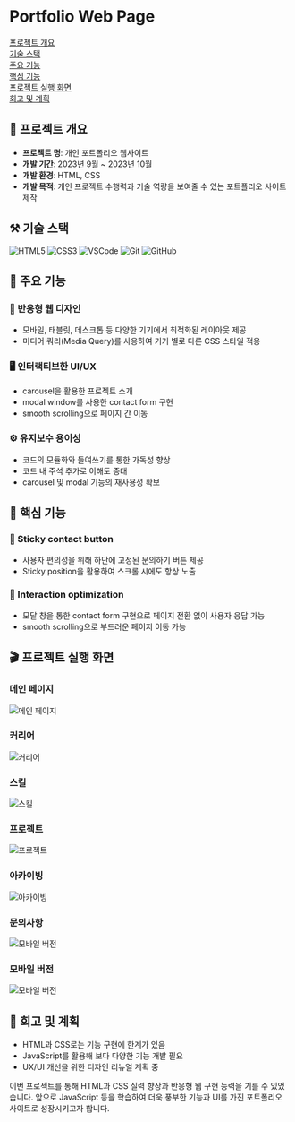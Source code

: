 # Portfolio Web Page

[프로젝트 개요](#프로젝트-개요)\
[기술 스택](#기술-스택)\
[주요 기능](#주요-기능)\
[핵심 기능](#핵심-기능)\
[프로젝트 실행 화면](#프로젝트-실행-화면)\
[회고 및 계획](#회고-및-계획)

## 📆 프로젝트 개요

- **프로젝트 명**: 개인 포트폴리오 웹사이트
- **개발 기간**: 2023년 9월 ~ 2023년 10월
- **개발 환경**: HTML, CSS  
- **개발 목적**: 개인 프로젝트 수행력과 기술 역량을 보여줄 수 있는 포트폴리오 사이트 제작

## ⚒️ 기술 스택

![HTML5](https://img.shields.io/badge/HTML5-E34F26?style=flat-square&logo=HTML5&logoColor=white)
![CSS3](https://img.shields.io/badge/CSS3-1572B6?style=flat-square&logo=CSS3&logoColor=white)
![VSCode](https://img.shields.io/badge/VSCode-007ACC?style=flat-square&logo=Visual%20Studio%20Code&logoColor=white)
![Git](https://img.shields.io/badge/Git-F05032?style=flat-square&logo=Git&logoColor=white)
![GitHub](https://img.shields.io/badge/GitHub-181717?style=flat-square&logo=GitHub&logoColor=white)

## 🎯 주요 기능 

### 📐 반응형 웹 디자인

- 모바일, 태블릿, 데스크톱 등 다양한 기기에서 최적화된 레이아웃 제공
- 미디어 쿼리(Media Query)를 사용하여 기기 별로 다른 CSS 스타일 적용

### 🖥️ 인터랙티브한 UI/UX

- carousel을 활용한 프로젝트 소개  
- modal window를 사용한 contact form 구현
- smooth scrolling으로 페이지 간 이동

### ⚙️ 유지보수 용이성

- 코드의 모듈화와 들여쓰기를 통한 가독성 향상
- 코드 내 주석 추가로 이해도 증대
- carousel 및 modal 기능의 재사용성 확보

## 💎 핵심 기능

### 📌 Sticky contact button  

- 사용자 편의성을 위해 하단에 고정된 문의하기 버튼 제공
- Sticky position을 활용하여 스크롤 시에도 항상 노출

### 💬 Interaction optimization

- 모달 창을 통한 contact form 구현으로 페이지 전환 없이 사용자 응답 가능
- smooth scrolling으로 부드러운 페이지 이동 가능

## 🎬 프로젝트 실행 화면
### 메인 페이지
![메인 페이지](mdImgs/img1.JPG)
### 커리어
![커리어](mdImgs/img2.JPG)
### 스킬
![스킬](mdImgs/img3.JPG)
### 프로젝트
![프로젝트](mdImgs/img4.JPG)
### 아카이빙
![아카이빙](mdImgs/img5.JPG)
### 문의사항
![모바일 버전](mdImgs/img6.JPG)
### 모바일 버전
![모바일 버전](mdImgs/mobile.JPG)

## 📝 회고 및 계획

- HTML과 CSS로는 기능 구현에 한계가 있음  
- JavaScript를 활용해 보다 다양한 기능 개발 필요
- UX/UI 개선을 위한 디자인 리뉴얼 계획 중

이번 프로젝트를 통해 HTML과 CSS 실력 향상과 반응형 웹 구현 능력을 기를 수 있었습니다. 앞으로 JavaScript 등을 학습하여 더욱 풍부한 기능과 UI를 가진 포트폴리오 사이트로 성장시키고자 합니다.